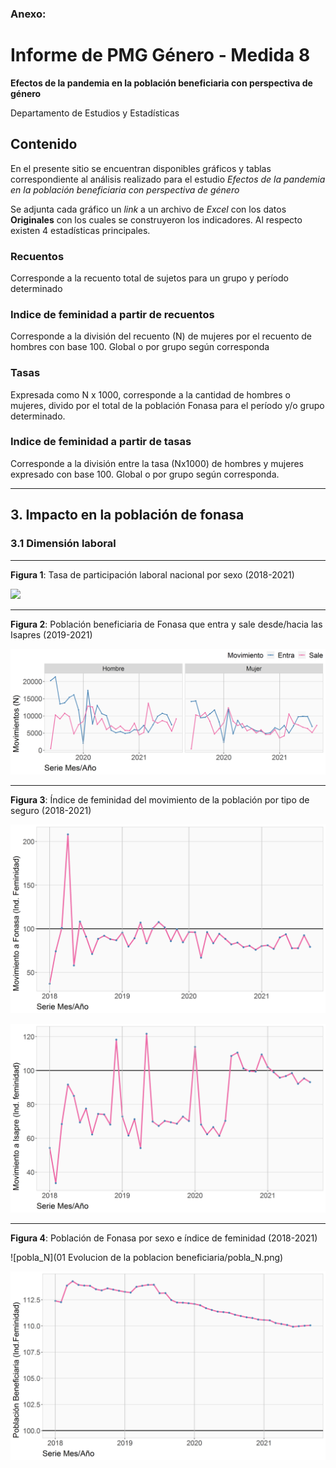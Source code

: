 ### Anexo:

# Informe de PMG Género - Medida 8

**Efectos de la pandemia en la población beneficiaria con perspectiva de género**

Departamento de Estudios y Estadísticas

## Contenido

En el presente sitio se encuentran disponibles gráficos y tablas correspondiente al análisis realizado para el estudio *Efectos de la pandemia en la población beneficiaria con perspectiva de género*

Se adjunta cada gráfico un *link* a un archivo de *Excel* con los datos **Originales** con los cuales se construyeron los indicadores. Al respecto existen 4 estadísticas principales.

### Recuentos

Corresponde a la recuento total de sujetos para un grupo y período determinado

### Indice de feminidad a partir de recuentos

Corresponde a la división del recuento (N) de mujeres por el recuento de hombres con base 100. Global o por grupo según corresponda

### Tasas

Expresada como N x 1000, corresponde a la cantidad de hombres o mujeres, divido por el total de la población Fonasa para el período y/o grupo determinado.

### Indice de feminidad a partir de tasas

Corresponde a la división entre la tasa (Nx1000) de hombres y mujeres expresado con base 100. Global o por grupo según corresponda.

-----

## 3. Impacto en la población de fonasa

### 3.1 Dimensión laboral

---

**Figura 1**: Tasa de participación laboral nacional por sexo (2018-2021)

![](/02%20Situacion%20laboral/Participacion_Tasa.png)

---

**Figura 2**: Población beneficiaria de Fonasa que entra y sale desde/hacia las Isapres (2019-2021)

![](01%20Evolucion%20de%20la%20poblacion%20beneficiaria/movimiento_N.png)

---

**Figura 3**: Índice de feminidad del movimiento de la población por tipo de seguro (2018-2021)

![aFonasa_fem](01%20Evolucion%20de%20la%20poblacion%20beneficiaria/aFonasa_fem.png)

![aIsapre_fem](01%20Evolucion%20de%20la%20poblacion%20beneficiaria/aIsapre_fem.png)

---

**Figura 4**: Población de Fonasa por sexo e índice de feminidad (2018-2021)

![pobla_N](01 Evolucion de la poblacion beneficiaria/pobla_N.png)

<img src="01 Evolucion de la poblacion beneficiaria/pobla_fem.png" alt="pobla_fem" style="zoom:80%;" />























